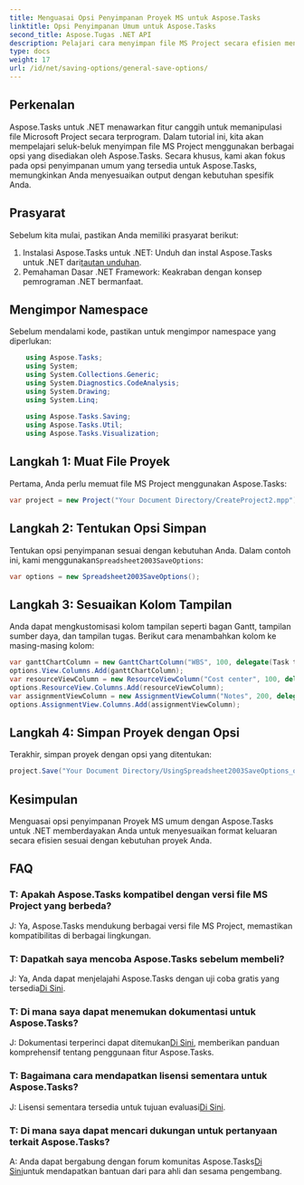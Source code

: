 ```yaml
---
title: Menguasai Opsi Penyimpanan Proyek MS untuk Aspose.Tasks
linktitle: Opsi Penyimpanan Umum untuk Aspose.Tasks
second_title: Aspose.Tugas .NET API
description: Pelajari cara menyimpan file MS Project secara efisien menggunakan Aspose.Tasks untuk .NET. Sesuaikan opsi keluaran dengan mudah untuk proyek Anda.
type: docs
weight: 17
url: /id/net/saving-options/general-save-options/
---
```

## Perkenalan
Aspose.Tasks untuk .NET menawarkan fitur canggih untuk memanipulasi file Microsoft Project secara terprogram. Dalam tutorial ini, kita akan mempelajari seluk-beluk menyimpan file MS Project menggunakan berbagai opsi yang disediakan oleh Aspose.Tasks. Secara khusus, kami akan fokus pada opsi penyimpanan umum yang tersedia untuk Aspose.Tasks, memungkinkan Anda menyesuaikan output dengan kebutuhan spesifik Anda.
## Prasyarat
Sebelum kita mulai, pastikan Anda memiliki prasyarat berikut:
1.  Instalasi Aspose.Tasks untuk .NET: Unduh dan instal Aspose.Tasks untuk .NET dari[tautan unduhan](https://releases.aspose.com/tasks/net/).
2. Pemahaman Dasar .NET Framework: Keakraban dengan konsep pemrograman .NET bermanfaat.

## Mengimpor Namespace
Sebelum mendalami kode, pastikan untuk mengimpor namespace yang diperlukan:
```csharp
    using Aspose.Tasks;
    using System;
    using System.Collections.Generic;
    using System.Diagnostics.CodeAnalysis;
    using System.Drawing;
    using System.Linq;
    
    using Aspose.Tasks.Saving;
    using Aspose.Tasks.Util;
    using Aspose.Tasks.Visualization;
```

## Langkah 1: Muat File Proyek
Pertama, Anda perlu memuat file MS Project menggunakan Aspose.Tasks:
```csharp
var project = new Project("Your Document Directory/CreateProject2.mpp");
```
## Langkah 2: Tentukan Opsi Simpan
 Tentukan opsi penyimpanan sesuai dengan kebutuhan Anda. Dalam contoh ini, kami menggunakan`Spreadsheet2003SaveOptions`:
```csharp
var options = new Spreadsheet2003SaveOptions();
```
## Langkah 3: Sesuaikan Kolom Tampilan
Anda dapat mengkustomisasi kolom tampilan seperti bagan Gantt, tampilan sumber daya, dan tampilan tugas. Berikut cara menambahkan kolom ke masing-masing kolom:
```csharp
var ganttChartColumn = new GanttChartColumn("WBS", 100, delegate(Task task) { return task.Get(Tsk.WBS); });
options.View.Columns.Add(ganttChartColumn);
var resourceViewColumn = new ResourceViewColumn("Cost center", 100, delegate(Resource resource) { return resource.Get(Rsc.CostCenter); });
options.ResourceView.Columns.Add(resourceViewColumn);
var assignmentViewColumn = new AssignmentViewColumn("Notes", 200, delegate(ResourceAssignment assignment) { return assignment.Get(Asn.NotesText); });
options.AssignmentView.Columns.Add(assignmentViewColumn);
```
## Langkah 4: Simpan Proyek dengan Opsi
Terakhir, simpan proyek dengan opsi yang ditentukan:
```csharp
project.Save("Your Document Directory/UsingSpreadsheet2003SaveOptions_out.xml", options);
```

## Kesimpulan
Menguasai opsi penyimpanan Proyek MS umum dengan Aspose.Tasks untuk .NET memberdayakan Anda untuk menyesuaikan format keluaran secara efisien sesuai dengan kebutuhan proyek Anda.
## FAQ
### T: Apakah Aspose.Tasks kompatibel dengan versi file MS Project yang berbeda?
J: Ya, Aspose.Tasks mendukung berbagai versi file MS Project, memastikan kompatibilitas di berbagai lingkungan.
### T: Dapatkah saya mencoba Aspose.Tasks sebelum membeli?
 J: Ya, Anda dapat menjelajahi Aspose.Tasks dengan uji coba gratis yang tersedia[Di Sini](https://releases.aspose.com/).
### T: Di mana saya dapat menemukan dokumentasi untuk Aspose.Tasks?
 J: Dokumentasi terperinci dapat ditemukan[Di Sini](https://reference.aspose.com/tasks/net/), memberikan panduan komprehensif tentang penggunaan fitur Aspose.Tasks.
### T: Bagaimana cara mendapatkan lisensi sementara untuk Aspose.Tasks?
 J: Lisensi sementara tersedia untuk tujuan evaluasi[Di Sini](https://purchase.aspose.com/temporary-license/).
### T: Di mana saya dapat mencari dukungan untuk pertanyaan terkait Aspose.Tasks?
 A: Anda dapat bergabung dengan forum komunitas Aspose.Tasks[Di Sini](https://forum.aspose.com/c/tasks/15)untuk mendapatkan bantuan dari para ahli dan sesama pengembang.